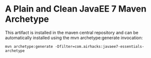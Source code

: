A Plain and Clean JavaEE 7 Maven Archetype
=====================

This artifact is installed in the maven central repository and can be automatically installed using the
mvn archetype:generate invocation:

`mvn archetype:generate -Dfilter=com.airhacks:javaee7-essentials-archetype`
